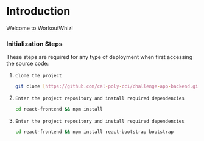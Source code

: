 # Introduction

Welcome to WorkoutWhiz! 

### Initialization Steps

These steps are required for any type of deployment when first accessing the source code:

1. `Clone the project`

    ```bash
    git clone [https://github.com/cal-poly-cci/challenge-app-backend.git](https://github.com/jqueja/WorkoutWhiz.git)https://github.com/jqueja/WorkoutWhiz.git
    ```
2. `Enter the project repository and install required dependencies`

    ```bash
    cd react-frontend && npm install
    ```

3. `Enter the project repository and install required dependencies`

    ```bash
    cd react-frontend && npm install react-bootstrap bootstrap
    ```
